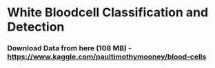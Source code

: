 # White Bloodcell Classification and Detection


### Download Data from here (108 MB) - https://www.kaggle.com/paultimothymooney/blood-cells
